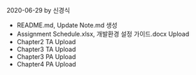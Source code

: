 2020-06-29 by 신경식
- README.md, Update Note.md 생성
- Assignment Schedule.xlsx, 개발환경 설정 가이드.docx Upload
- Chapter2 TA Upload
- Chapter3 TA Upload
- Chapter3 PA Upload
- Chapter4 PA Upload
